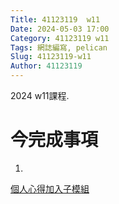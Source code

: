 ```yaml
---
Title: 41123119  w11
Date: 2024-05-03 17:00
Category: 41123119 w11
Tags: 網誌編寫, pelican
Slug: 41123119-w11
Author: 41123119
---
```


2024 w11課程.

<!-- PELICAN_END_SUMMARY -->

# 今完成事項
1.
<a href="https://mdecd2024.github.io/2astud-2asite/content/g2.html">個人心得加入子模組</a>
